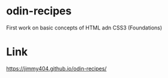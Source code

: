 # odin-recipes
First work on basic concepts of HTML adn CSS3 (Foundations)

# Link
https://jimmy404.github.io/odin-recipes/
